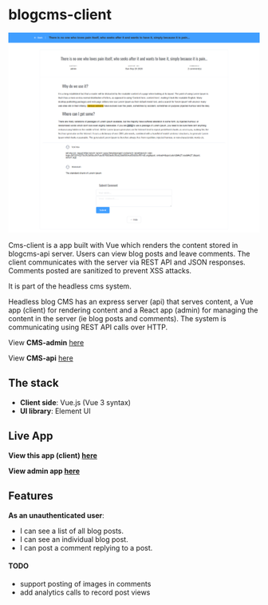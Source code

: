 # blogcms-client

![blogcms-client](public/screenshot-1.png )

Cms-client is a app built with Vue which renders the content stored in blogcms-api server. Users can view blog posts and leave comments. The client communicates with the server via REST API and JSON responses. Comments posted are sanitized to prevent XSS attacks.

It is part of the headless cms system.

Headless blog CMS has an express server (api) that serves content, a Vue app (client) for rendering content and a React app (admin) for managing the content in the server (ie blog posts and comments). The system is communicating using REST API calls over HTTP.


View **CMS-admin** [here](https://github.com/leoltl/blogcms-admin)

View **CMS-api** [here](https://github.com/leoltl/blogcms-api)

## The stack
- **Client side**: Vue.js (Vue 3 syntax)
- **UI library**: Element UI

## Live App
**View this app (client) [here](https://leoltl-blogcms-client.herokuapp.com/)**

**View admin app [here](https://leoltl-blogcms-admin.herokuapp.com/)**

## Features
**As an unauthenticated user**:
- I can see a list of all blog posts.
- I can see an individual blog post.
- I can post a comment replying to a post.

#### TODO
- support posting of images in comments
- add analytics calls to record post views
